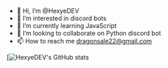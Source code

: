 - 👋 Hi, I’m @HexyeDEV
- 👀 I’m interested in discord bots
- 🌱 I’m currently learning JavaScript 
- 💞️ I’m looking to collaborate on Python discord bot
- 📫 How to reach me dragonsale22@gmail.com

[![HexyeDEV's GitHub stats](https://github-readme-stats.vercel.app/api?username=HexyeDEV)
